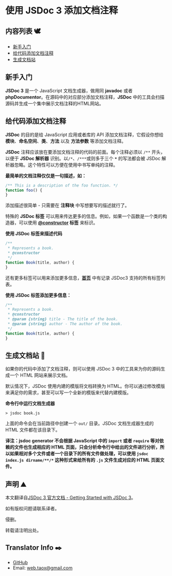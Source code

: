 # 使用 JSDoc 3 添加文档注释

## 内容列表 🕊️

* [新手入门](#getting-started)
* [给代码添加文档注释](#add-documentation)
* [生成文档站](#generate-website)

## <span id="getting-started">新手入门</span>

**JSDoc 3** 是一个 JavaScript 文档生成器，做用同 **javadoc** 或者 **phpDocumentor**。在源码中的对应部分添加文档注释，**JSDoc** 中的工具会扫描源码并生成一个集中展示文档注释的HTML网站。

## <span id="add-documentation">给代码添加文档注释</span>

**JSDoc** 的目的是给 JavaScript 应用或者库的 API 添加文档注释，它假设你想给 **模块**、**命名空间**、**类**、**方法** 以及 **方法参数** 等添加文档注释。

**JSDoc** 注释应该放在要添加文档注释的代码的前面。每个注释必须以 `/**` 开头，以便于 **JSDoc 解析器** 识别。以`/*`、`/***`或则多于三个 **`*`** 的写法都会被 JSDoc 解析器忽略。这个特性可以方便在使用中书写单纯的注释。

**最简单的文档注释仅仅是一句描述，如：**

```javascript
/** This is a description of the foo function. */
function foo() {
}
```
添加描述很简单 - 只需要在 **注释块** 中写想要写的描述就行了。

特殊的 **JSDoc 标签** 可以用来传达更多的信息。例如，如果一个函数是一个类的构造器，可以使用 **[@constructor](https://ninjiahub.github.io/JSDoc/docs/tags/constructor "tag constructor") 标签** 来标识。

**使用 JSDoc 标签来描述代码**

```javascript
/**
 * Represents a book.
 * @constructor
 */
function Book(title, author) {
}
```
还有更多标签可以用来添加更多信息，**[首页](https://ninjiahub.github.io/JSDoc)** 中有记录 JSDoc3 支持的所有标签列表。

**使用 JSDoc 标签添加更多信息：**

```javascript
/**
 * Represents a book.
 * @constructor
 * @param {string} title - The title of the book.
 * @param {string} author - The author of the book.
 */
function Book(title, author) {
}
```

## <span id="generate-website">生成文档站</span> 📃

如果你的代码中添加了文档注释，则可以使用 JSDoc 3 中的工具来为你的源码生成一个 HTML 网站来展示文档。

默认情况下，JSDoc 使用内建的模版将文档转换为 HTML。你可以通过修改模版来满足你的需求，甚至可以写一个全新的模版来代替内建模版。

**命令行中运行文档生成器**

```shell
> jsdoc book.js
```
上面的命令会在当前路径中创建一个 `out/` 目录。JSDoc 文档生成器生成的 HTML 文件都在该目录下。

**译注：jsdoc generator 不会根据 JavaScript 中的 `import` 或者 `require` 等对依赖的文件也生成相应的 HTML 页面，只会分析命令行中给出的文件进行分析，所以如果相对多个文件或者一个目录下的所有文件做处理，可以使用 `jsdoc index.js dirname/**/*` 这种形式来给所有的 `.js` 文件生成对应的 HTML 页面文件。**

## 声明 ⛰️

本文翻译自[JSDoc 3 官方文档 - Getting Started with JSDoc 3](http://usejsdoc.org/about-getting-started.html "Getting Started with JSDoc 3")。

如有版权问题请联系译者。

侵删。

转载请注明出处。

## Translator Info ✒️

* [GitHub](https://github.com/Tao-Quixote)
* Email: <web.taox@gmail.com>